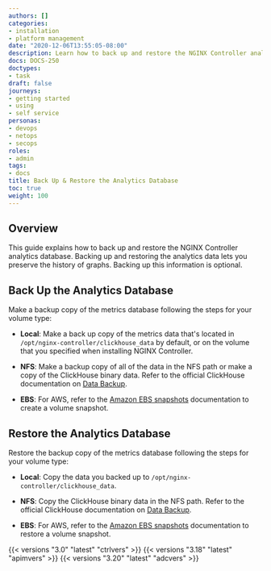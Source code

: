 ```yaml
---
authors: []
categories:
- installation
- platform management
date: "2020-12-06T13:55:05-08:00"
description: Learn how to back up and restore the NGINX Controller analytics database.
docs: DOCS-250
doctypes:
- task
draft: false
journeys:
- getting started
- using
- self service
personas:
- devops
- netops
- secops
roles:
- admin
tags:
- docs
title: Back Up & Restore the Analytics Database
toc: true
weight: 100
---
```


## Overview

This guide explains how to back up and restore the NGINX Controller analytics database. Backing up and restoring the analytics data lets you preserve the history of graphs. Backing up this information is optional.

## Back Up the Analytics Database

Make a backup copy of the metrics database following the steps for your volume type:

- **Local**: Make a back up copy of the metrics data that's located in `/opt/nginx-controller/clickhouse_data` by default, or on the volume that you specified when installing NGINX Controller.

- **NFS**: Make a backup copy of all of the data in the NFS path or make a copy of the ClickHouse binary data. Refer to the official ClickHouse documentation on [Data Backup](https://clickhouse.tech/docs/en/operations/backup/).

- **EBS**: For AWS, refer to the [Amazon EBS snapshots](https://docs.aws.amazon.com/AWSEC2/latest/UserGuide/EBSSnapshots.html) documentation to create a volume snapshot.

## Restore the Analytics Database

Restore the backup copy of the metrics database following the steps for your volume type:

- **Local**: Copy the data you backed up to `/opt/nginx-controller/clickhouse_data`.

- **NFS**: Copy the ClickHouse binary data in the NFS path. Refer to the official ClickHouse documentation on [Data Backup](https://clickhouse.tech/docs/en/operations/backup/).

- **EBS**: For AWS, refer to the [Amazon EBS snapshots](https://docs.aws.amazon.com/AWSEC2/latest/UserGuide/EBSSnapshots.html) documentation to restore a volume snapshot.

{{< versions "3.0" "latest" "ctrlvers" >}}
{{< versions "3.18" "latest" "apimvers" >}}
{{< versions "3.20" "latest" "adcvers" >}}